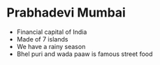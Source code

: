 # Prabhadevi Mumbai

- Financial capital of India
- Made of 7 islands
- We have a rainy season
- Bhel puri and wada paaw is famous street food
